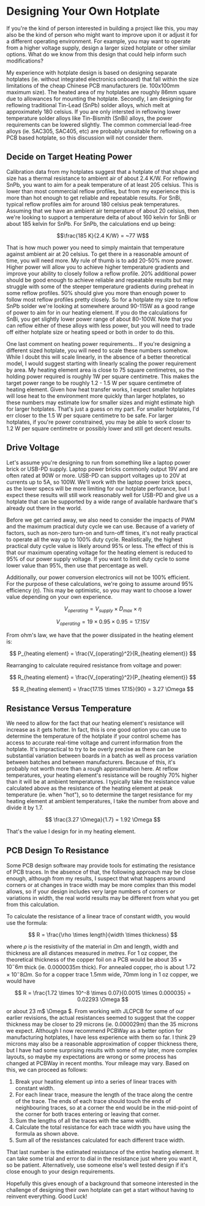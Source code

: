 # **Designing Your Own Hotplate**

If you're the kind of person interested in building a project like this, you may also be the kind of person who might want to improve upon it or adjust it for a different operating environment. For example, you may want to operate from a higher voltage supply, design a larger sized hotplate or other similar options. What do we know from this design that could help inform such modifications?

My experience with hotplate design is based on designing separate hotplates (ie. without integrated electronics onboard) that fall within the size limitations of the cheap Chinese PCB manufacturers (ie. 100x100mm maximum size). The heated area of my hotplates are roughly 86mm square due to allowances for mounting the hotplate. Secondly, I am designing for reflowing traditional Tin-Lead (SnPb) solder alloys, which melt at approximately 180 celsius. If you are only intersted in reflowing lower temperature solder alloys like Tin-Bismith (SnBi) alloys, the power requirements can be lowered slightly. The common commercial lead-free alloys (ie. SAC305, SAC405, etc) are probably unsuitable for reflowing on a PCB based hotplate, so this discussion will not consider them.

## Decide on Target Heating Power ##

Calibration data from my hotplates suggest that a hotplate of that shape and size has a thermal resistance to ambient air of about 2.4 K/W. For reflowing SnPb, you want to aim for a peak temperature of at least 205 celsius. This is lower than most commercial reflow profiles, but from my experience this is more than hot enough to get reliable and repeatable results. For SnBi, typical reflow profiles aim for around 180 celsius peak temperatures. Assuming that we have an ambient air temperature of about 20 celsius, then we're looking to support a temperature delta of about 160 kelvin for SnBi or about 185 kelvin for SnPb. For SnPb, the calculations end up being:

$$\frac{185 K}{2.4 K/W} = ~77 W$$

That is how much power you need to simply maintain that temperature against ambient air at 20 celsius. To get there in a reasonable amount of time, you will need more. My rule of thumb is to add 20-50% more power. Higher power will allow you to achieve higher temperature gradients and improve your ability to closely follow a reflow profile. 20% additional power should be good enough to achieve reliable and repeatable results but may struggle with some of the steeper temperature gradients during preheat in some reflow profiles. 50% should give you more than enough power to follow most reflow profiles pretty closely. So for a hotplate my size to reflow SnPb solder we're looking at somewhere around 90-115W as a good range of power to aim for in our heating element. If you do the calculations for SnBi, you get slightly lower power range of about 80-100W. Note that you can reflow either of these alloys with less power, but you will need to trade off either hotplate size or heating speed or both in order to do this.

One last comment on heating power requirements... If you're designing a different sized hotplate, you will need to scale these numbers somehow. While I doubt this will scale linearly, in the absence of a better theoretical model, I would suggest starting with linearly scaling the power requirement by area. My heating element area is close to 75 square centimetres, so the holding power required is roughly 1W per square centimetre. This makes the target power range to be roughly 1.2 - 1.5 W per square centimetre of heating element. Given how heat transfer works, I expect smaller hotplates will lose heat to the environment more quickly than larger hotplates, so these numbers may estimate low for smaller sizes and might estimate high for larger hotplates. That's just a guess on my part. For smaller hotplates, I'd err closer to the 1.5 W per square centimetre to be safe. For larger hotplates, if you're power constrained, you may be able to work closer to 1.2 W per square centimetre or possibly lower and still get decent results.

## Drive Voltage ##

Let's assume you're designing to run from something like a laptop power brick or USB-PD supply. Laptop power bricks commonly output 19V and are often rated at 90W or more. USB-PD can support voltages up to 20V at currents up to 5A, so 100W. We'll work with the laptop power brick specs, as the lower specs will be more limiting for our hotplate perforance, but I expect these results will still work reasonably well for USB-PD and give us a hotplate that can be supported by a wide range of available hardware that's already out there in the world.

Before we get carried away, we also need to consider the impacts of PWM and the maximum practical duty cycle we can use. Because of a variety of factors, such as non-zero turn-on and turn-off times, it's not really practical to operate all the way up to 100% duty cycle. Realistically, the highest practical duty cycle value is likely around 95% or less. The effect of this is that our maximum operating voltage for the heating element is reduced to 95% of our power supply voltage. If you want to limit duty cycle to some lower value than 95%, then use that percentage as well.

Additionally, our power conversion electronics will not be 100% efficient. For the purpose of these calculations, we're going to assume around 95% efficiency ($\eta$). This may be optimistic, so you may want to choose a lower value depending on your own experience.

$$ V_{operating} = V_{supply} \times D_{max} \times \eta $$

$$ V_{operating} = 19 \times 0.95 \times 0.95 = 17.15 V $$

From ohm's law, we have that the power dissipated in the heating element is:

$$ P_{heating element} = \frac{V_{operating}^2}{R_{heating element}} $$

Rearranging to calculate required resistance from voltage and power:

$$ R_{heating element} = \frac{V_{operating}^2}{P_{heating element}} $$

$$ R_{heating element} = \frac{17.15 \times 17.15}{90} = 3.27 \Omega $$

## Resistance Versus Temperature ##

We need to allow for the fact that our heating element's resistance will increase as it gets hotter. In fact, this is one good option you can use to determine the temperature of the hotplate if your control scheme has access to accurate real-time voltage and current information from the hotplate. It's impractical to try to be overly precise as there can be substantial variation between boards in a batch as well as process variation between batches and between manufacturers. Because of this, it's probably not worth more than a rough approximation here. At reflow temperatures, your heating element's resistance will be roughly 70% higher than it will be at ambient temperatures. I typically take the resistance value calculated above as the resistance of the heating element at peak temperature (ie. when "hot"), so to determine the target resistance for my heating element at ambient temperatures, I take the number from above and divide it by 1.7.

$$ \frac{3.27 \Omega}{1.7} = 1.92 \Omega $$

That's the value I design for in my heating element.

## PCB Design To Resistance ##

Some PCB design software may provide tools for estimating the resistance of PCB traces. In the absence of that, the following approach may be close enough, although from my results, I suspect that what happens around corners or at changes in trace width may be more complex than this model allows, so if your design includes very large numbers of corners or variations in width, the real world results may be different from what you get from this calculation.

To calculate the resistance of a linear trace of constant width, you would use the formula:

$$ R = \frac{\rho \times length}{width \times thickness} $$

where $\rho$ is the resistivity of the material in $\Omega$m and length, width and thickness are all distances measured in *metres*. For 1 oz copper, the theoretical thickness of the copper foil on a PCB would be about $35 \times 10^-6 m$ thick (ie. 0.0000035m thick). For annealed copper, rho is about $1.72 \times 10^-8 \Omega m$. So for a copper trace 1.5mm wide, 70mm long in 1 oz copper, we would have

$$ R = \frac{1.72 \times 10^-8 \times 0.07}{0.0015 \times 0.000035} = 0.02293 \Omega $$

or about 23 m$ \Omega $. From working with JLCPCB for some of our earlier revisions, the actual resistances seemed to suggest that the copper thickness may be closer to 29 microns (ie. 0.000029m) than the 35 microns we expect. Although I now recommend PCBWay as a better option for manufacturing hotplates, I have less experience with them so far. I think 29 microns may also be a reasonable approximation of copper thickness there, but I have had some surprising results with some of my later, more complex layouts, so maybe my expectations are wrong or some process has changed at PCBWay in recent months. Your mileage may vary. Based on this, we can proceed as follows:

1. Break your heating element up into a series of linear traces with constant width.
1. For each linear trace, measure the length of the trace along the centre of the trace. The ends of each trace should touch the ends of neighbouring traces, so at a corner the end would be in the mid-point of the corner for both traces entering or leaving that corner.
1. Sum the lengths of all the traces with the same width.
1. Calculate the total resistance for each trace width you have using the formula as shown above.
1. Sum all of the resistances calculated for each different trace width.

That last number is the estimated resistance of the entire heating element. It can take some trial and error to dial in the resistance just where you want it, so be patient. Alternatively, use someone else's well tested design if it's close enough to your design requirements.

Hopefully this gives enough of a background that someone interested in the challenge of designing their own hotplate can get a start without having to reinvent everything. Good Luck!
